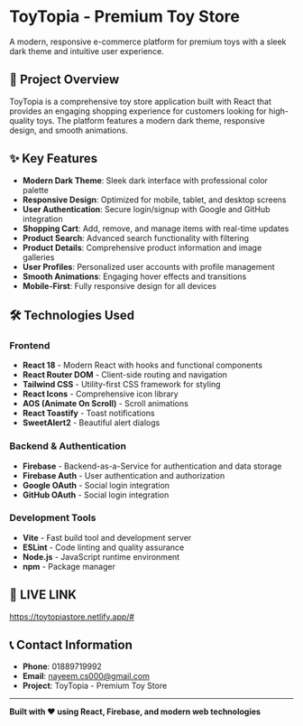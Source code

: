﻿# ToyTopia - Premium Toy Store

A modern, responsive e-commerce platform for premium toys with a sleek dark theme and intuitive user experience.

## 🎯 Project Overview

ToyTopia is a comprehensive toy store application built with React that provides an engaging shopping experience for customers looking for high-quality toys. The platform features a modern dark theme, responsive design, and smooth animations.

## ✨ Key Features

- **Modern Dark Theme**: Sleek dark interface with professional color palette
- **Responsive Design**: Optimized for mobile, tablet, and desktop screens
- **User Authentication**: Secure login/signup with Google and GitHub integration
- **Shopping Cart**: Add, remove, and manage items with real-time updates
- **Product Search**: Advanced search functionality with filtering
- **Product Details**: Comprehensive product information and image galleries
- **User Profiles**: Personalized user accounts with profile management
- **Smooth Animations**: Engaging hover effects and transitions
- **Mobile-First**: Fully responsive design for all devices

## 🛠️ Technologies Used

### Frontend
- **React 18** - Modern React with hooks and functional components
- **React Router DOM** - Client-side routing and navigation
- **Tailwind CSS** - Utility-first CSS framework for styling
- **React Icons** - Comprehensive icon library
- **AOS (Animate On Scroll)** - Scroll animations
- **React Toastify** - Toast notifications
- **SweetAlert2** - Beautiful alert dialogs

### Backend & Authentication
- **Firebase** - Backend-as-a-Service for authentication and data storage
- **Firebase Auth** - User authentication and authorization
- **Google OAuth** - Social login integration
- **GitHub OAuth** - Social login integration

### Development Tools
- **Vite** - Fast build tool and development server
- **ESLint** - Code linting and quality assurance
- **Node.js** - JavaScript runtime environment
- **npm** - Package manager

## 🚀 LIVE LINK

https://toytopiastore.netlify.app/#

## 📞 Contact Information

- **Phone**: 01889719992
- **Email**: nayeem.cs000@gmail.com
- **Project**: ToyTopia - Premium Toy Store

---


**Built with ❤️ using React, Firebase, and modern web technologies**
